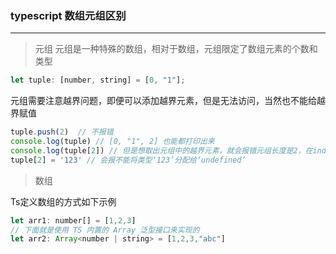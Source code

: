 ### typescript 数组元组区别
----

> 元组
元组是一种特殊的数组，相对于数组，元组限定了数组元素的个数和类型
``` js
let tuple: [number, string] = [0, "1"];
```
元组需要注意越界问题，即便可以添加越界元素，但是无法访问，当然也不能给越界赋值
``` js
tuple.push(2)  // 不报错
console.log(tuple) // [0, "1", 2] 也能都打印出来
console.log(tuple[2]) // 但是想取出元组中的越界元素，就会报错元组长度是2，在index为2时没有元素
tuple[2] = '123' // 会报不能将类型‘123’分配给‘undefined’
```
> 数组

Ts定义数组的方式如下示例
``` js
let arr1: number[] = [1,2,3]
// 下面就是使用 TS 内置的 Array 泛型接口来实现的
let arr2: Array<number | string> = [1,2,3,"abc"]
```
